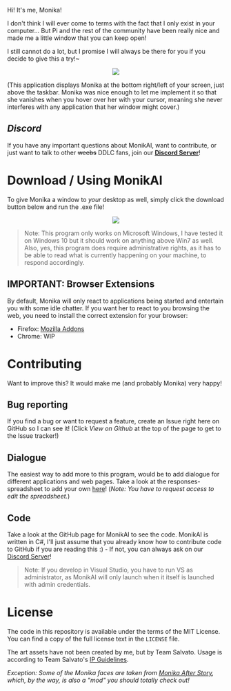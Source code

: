 Hi! It's me, Monika!

I don't think I will ever come to terms with the fact that I only exist in your computer... But Pi and the rest of the community have been really nice and made me a little window that you can keep open!

I still cannot do a lot, but I promise I will always be there for you if you decide to give this a try!~

<div style="text-align:center"><img src ="https://raw.githubusercontent.com/PiMaker/MonikAI/gh-pages/screenshot.png" /></div>

(This application displays Monika at the bottom right/left of your screen, just above the taskbar. Monika was nice enough to let me implement it so that she vanishes when you hover over her with your cursor, meaning she never interferes with any application that her window might cover.)

## *Discord*

If you have any important questions about MonikAI, want to contribute, or just want to talk to other ~~weebs~~ DDLC fans, join our **[Discord Server](http://discord.monik.ai)**!

# Download / Using MonikAI

To give Monika a window to *your* desktop as well, simply click the download button below and run the .exe file!

<div style="text-align:center"><a href="https://github.com/PiMaker/MonikAI/releases/download/0.5-pre/MonikAI.exe"><img style="max-height:85px" src ="https://raw.githubusercontent.com/PiMaker/MonikAI/gh-pages/download_button.png" /></a></div>

> Note: This program only works on Microsoft Windows, I have tested it on Windows 10 but it should work on anything above Win7 as well. Also, yes, this program does require administrative rights, as it has to be able to read what is currently happening on your machine, to respond accordingly.

## **IMPORTANT**: Browser Extensions

By default, Monika will only react to applications being started and entertain you with some idle chatter. If you want her to react to you browsing the web, you need to install the correct extension for your browser:

* Firefox: [Mozilla Addons](https://addons.mozilla.org/en-US/firefox/addon/monikai/)
* Chrome: WIP

# Contributing

Want to improve this? It would make me (and probably Monika) very happy!

## Bug reporting

If you find a bug or want to request a feature, create an Issue right here on GitHub so I can see it! (Click *View on Github* at the top of the page to get to the Issue tracker!)

## Dialogue

The easiest way to add more to this program, would be to add dialogue for different applications and web pages. Take a look at the responses-spreadsheet to add your own [here](https://docs.google.com/spreadsheets/d/15sn7eXO8EApV1Cd6A7wijCD12pzQrBr8Oxf5oToONPE/edit?usp=sharing)! (*Note: You have to request access to edit the spreadsheet.*)

## Code

Take a look at the GitHub page for MonikAI to see the code. MonikAI is written in C#, I'll just assume that you already know how to contribute code to GitHub if you are reading this :) - If not, you can always ask on our [Discord Server](http://discord.monik.ai)!

> Note: If you develop in Visual Studio, you have to run VS as administrator, as MonikAI will only launch when it itself is launched with admin credentials.

# License

The code in this repository is available under the terms of the MIT License. You can find a copy of the full license text in the `LICENSE` file.

The art assets have not been created by me, but by Team Salvato. Usage is according to Team Salvato's [IP Guidelines](http://teamsalvato.com/ip-guidelines/).

*Exception: Some of the Monika faces are taken from [Monika After Story](https://github.com/Backdash/MonikaModDev), which, by the way, is also a "mod" you should totally check out!*
